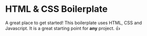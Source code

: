 # HTML & CSS Boilerplate

A great place to get started! This boilerplate uses HTML, CSS and Javascript. It is a great starting point for **any** project. :thumbsup:
